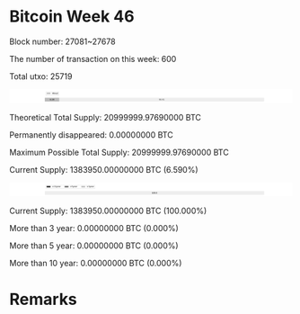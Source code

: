 # Bitcoin Week 46

Block number: 27081~27678

The number of transaction on this week: 600

Total utxo: 25719

![](../images/mined_week46.png)

Theoretical Total Supply: 20999999.97690000 BTC

Permanently disappeared: 0.00000000 BTC

Maximum Possible Total Supply: 20999999.97690000 BTC

Current Supply: 1383950.00000000 BTC (6.590%)

![](../images/year_week46.png)


Current Supply: 1383950.00000000 BTC (100.000%)

More than 3 year: 0.00000000 BTC (0.000%)

More than 5 year: 0.00000000 BTC (0.000%)

More than 10 year: 0.00000000 BTC (0.000%)

# Remarks

